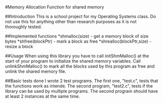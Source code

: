 

#Memory Allocation Function for shared memory

##Introduction
This is a school project for my Operating Systems class. 
Do not use this for anything other than research purposes as it is not thoroughly tested.



##Implemented functions
*shmalloc(size) - get a memory block of size bytes
*shfree(blockPtr) - mark a block as free
*shrealloc(blockPtr,size) - resize a block

##Usage
When using this library you have to call initShmMalloc() at the start of your program to initialize the shared memory variables. Call unlinkShmMalloc() to mark all the blocks used by this program as free and unlink the shared memory file.


##Basic tests done
I wrote 2 test programs. The first one, "test.c", tests that the functions work as intende. The second program, "test2.c", tests if the library can be used by multiple programs. The second program should have at least 2 instances at the same time.


 